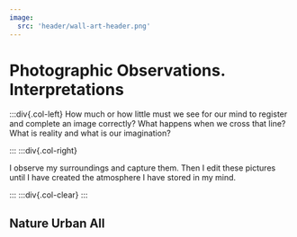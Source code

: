 ```yaml
---
image:
  src: 'header/wall-art-header.png'
---
```


# Photographic Observations. Interpretations

:::div{.col-left}
How much or how little must we see for our mind to register and complete an image correctly? What happens when we cross that line?
What is reality and what is our imagination?

:::
:::div{.col-right}

I observe my surroundings and capture them. Then I edit these pictures until I have created the atmosphere I have stored in my mind.

:::
:::div{.col-clear}
:::

## Nature    Urban    All
